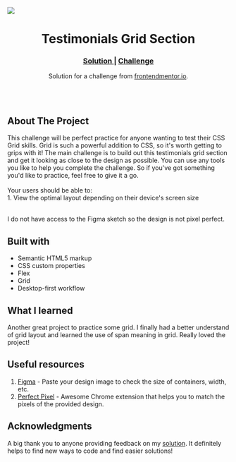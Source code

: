 <img src="https://github.com/catherineisonline/testimonials-grid-section-frontendmentor/blob/master/images/project-preview.png?raw=true"></img>

<h1 align="center">Testimonials Grid Section</h1>

<div align="center">
  <h3>
    <a href="https://www.frontendmentor.io/solutions/testimonials-grid-section-NwtTYJ5jI">
      Solution
    </a>
   <span> | </span>
    <a href="https://www.frontendmentor.io/challenges/testimonials-grid-section-Nnw6J7Un7">
      Challenge
    </a>
  </h3>
</div>
<div align="center">
   Solution for a challenge from  <a href="https://www.frontendmentor.io/" target="_blank">frontendmentor.io</a>.
</div>
<br>
<br>
<br>

## About The Project

<p>This challenge will be perfect practice for anyone wanting to test their CSS Grid skills. Grid is such a powerful addition to CSS, so it's worth getting to grips with it!
The main challenge is to build out this testimonials grid section and get it looking as close to the design as possible.
You can use any tools you like to help you complete the challenge. So if you've got something you'd like to practice, feel free to give it a go.
<br><br>Your users should be able to:
<br>1. View the optimal layout depending on their device's screen size

<br>
<br> <p>I do not have access to the Figma sketch so the design is not pixel perfect.</p>

## Built with

- Semantic HTML5 markup
- CSS custom properties
- Flex
- Grid
- Desktop-first workflow

## What I learned

Another great project to practice some grid. I finally had a better understand of grid layout and learned the use of span meaning in grid. Really loved the project!

## Useful resources

1. <a href="https://www.figma.com/">Figma</a> - Paste your design image to check the size of containers, width, etc.
2. <a href="https://chrome.google.com/webstore/detail/perfectpixel-by-welldonec/dkaagdgjmgdmbnecmcefdhjekcoceebi">Perfect Pixel</a> - Awesome Chrome extension that helps you to match the pixels of the provided design.

## Acknowledgments

A big thank you to anyone providing feedback on my <a href="https://www.frontendmentor.io/solutions/testimonials-grid-section-NwtTYJ5jI">solution</a>. It definitely helps to find new ways to code and find easier solutions!
